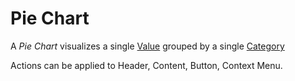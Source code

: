 # Pie Chart


A *Pie Chart* visualizes a single [Value](../concepts/index.md) grouped by a single [Category](../concepts/index.md)

Actions can be applied to Header, Content, Button, Context Menu. 